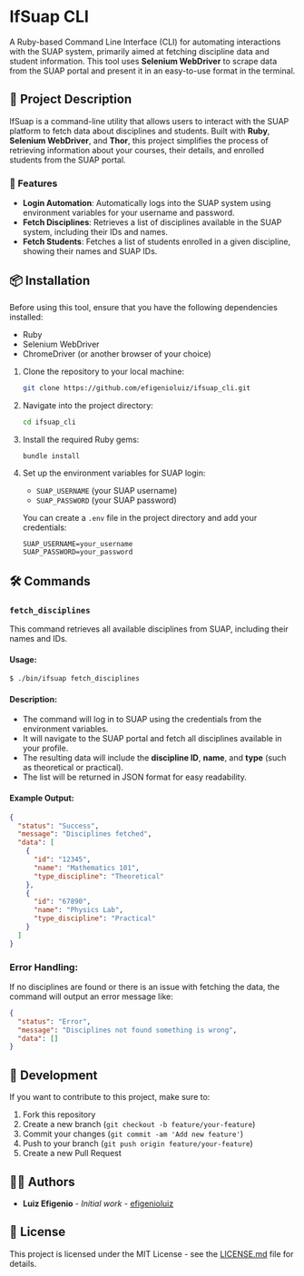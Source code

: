 # IfSuap CLI

A Ruby-based Command Line Interface (CLI) for automating interactions with the SUAP system, primarily aimed at fetching discipline data and student information. This tool uses **Selenium WebDriver** to scrape data from the SUAP portal and present it in an easy-to-use format in the terminal.

## 📝 Project Description

IfSuap is a command-line utility that allows users to interact with the SUAP platform to fetch data about disciplines and students. Built with **Ruby**, **Selenium WebDriver**, and **Thor**, this project simplifies the process of retrieving information about your courses, their details, and enrolled students from the SUAP portal.

### 🚀 Features

- **Login Automation**: Automatically logs into the SUAP system using environment variables for your username and password.
- **Fetch Disciplines**: Retrieves a list of disciplines available in the SUAP system, including their IDs and names.
- **Fetch Students**: Fetches a list of students enrolled in a given discipline, showing their names and SUAP IDs.

## 📦 Installation

Before using this tool, ensure that you have the following dependencies installed:

- Ruby
- Selenium WebDriver
- ChromeDriver (or another browser of your choice)

1. Clone the repository to your local machine:

   ```bash
   git clone https://github.com/efigenioluiz/ifsuap_cli.git
   ```

2. Navigate into the project directory:

   ```bash
   cd ifsuap_cli
   ```

3. Install the required Ruby gems:

   ```bash
   bundle install
   ```

4. Set up the environment variables for SUAP login:

   - `SUAP_USERNAME` (your SUAP username)
   - `SUAP_PASSWORD` (your SUAP password)

   You can create a `.env` file in the project directory and add your credentials:

   ```
   SUAP_USERNAME=your_username
   SUAP_PASSWORD=your_password
   ```

## 🛠️ Commands

### `fetch_disciplines`

This command retrieves all available disciplines from SUAP, including their names and IDs.

#### Usage:

```bash
$ ./bin/ifsuap fetch_disciplines
```

#### Description:

- The command will log in to SUAP using the credentials from the environment variables.
- It will navigate to the SUAP portal and fetch all disciplines available in your profile.
- The resulting data will include the **discipline ID**, **name**, and **type** (such as theoretical or practical).
- The list will be returned in JSON format for easy readability.

#### Example Output:

```json
{
  "status": "Success",
  "message": "Disciplines fetched",
  "data": [
    {
      "id": "12345",
      "name": "Mathematics 101",
      "type_discipline": "Theoretical"
    },
    {
      "id": "67890",
      "name": "Physics Lab",
      "type_discipline": "Practical"
    }
  ]
}
```

### Error Handling:

If no disciplines are found or there is an issue with fetching the data, the command will output an error message like:

```json
{
  "status": "Error",
  "message": "Disciplines not found something is wrong",
  "data": []
}
```

## 💬 Development

If you want to contribute to this project, make sure to:

1. Fork this repository
2. Create a new branch (`git checkout -b feature/your-feature`)
3. Commit your changes (`git commit -am 'Add new feature'`)
4. Push to your branch (`git push origin feature/your-feature`)
5. Create a new Pull Request

## 🧑‍💻 Authors

- **Luiz Efigenio** - _Initial work_ - [efigenioluiz](https://github.com/efigenioluiz)

## 📄 License

This project is licensed under the MIT License - see the [LICENSE.md](LICENSE.md) file for details.
